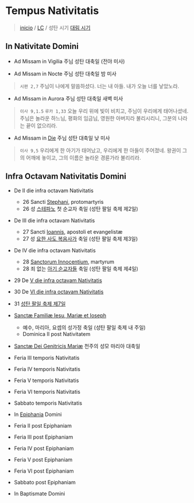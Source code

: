# Tempus Nativitatis
> [inicio](../README.md) / [LC](../LC.md) / 성탄 시기
> [대림 시기](./LA.md)


## In Nativitate Domini
- Ad Missam in Vigilia 주님 성탄 대축일 (전야 미사)

- Ad Missam in Nocte 주님 성탄 대축일 밤 미사
> `시편 2,7` 주님이 나에게 말씀하셨다. 너는 내 아들. 내가 오늘 너를 낳았노라.  

- Ad Missam in Aurora 주님 성탄 대축일 새벽 미사
> `이사 9,1.5` `루카 1,33` 오늘 우리 위에 빛이 비치고, 주님이 우리에게 태어나셨네. 주님은 놀라운 하느님, 평화의 임금님, 영원한 아버지라 불리시리니, 그분의 나라는 끝이 없으리라.  

- Ad Missam in [Die](./nativitatis/nd.md) 주님 성탄 대축일 낮 미사
> `이사 9,5` 우리에게 한 아기가 태어났고, 우리에게 한 아들이 주어졌네. 왕권이 그의 어깨에 놓이고, 그의 이름은 놀라운 경륜가라 불리리라.  


## Infra Octavam Nativitatis Domini

- De II die infra octavam Nativitatis 
	- 26 Sancti [Stephani](1226.md), protomartyris
	- 26 성 [스테파노](./sanctorum/1226.md) 첫 순교자 축일 (성탄 팔일 축제 제2일)
- De III die infra octavam Nativitatis
	- 27 Sancti [Ioannis](blank6.md), apostoli et evangelistæ
	- 27 성 [요한 사도 복음사가](./sanctorum/1227.md) 축일 (성탄 팔일 축제 제3일)
- De IV die infra octavam Nativitatis
	- 28 [Sanctorum Innocentium](innocentium.md), martyrum
	- 28 죄 없는 [아기 순교자들](./nativitatis/innocentium.md) 축일 (성탄 팔일 축제 제4일)

- 29 De [V die infra octavam Nativitatis](./nativitatis/nat.md#5)
- 30 De [VI die infra octavam Nativitatis](./nativitatis/nat.md#6)
- 31 [성탄 팔일 축제 제7일](./nativitatis/nat.md#7.md)

- [Sanctæ Familiæ Iesu, Mariæ et Ioseph](./nativitatis/familia.md)
	- 예수, 마리아, 요셉의 성가정 축일 (성탄 팔일 축제 내 주일)
	- Dominica II post Nativitatem

- [Sanctæ Dei Genitricis Mariæ](./mariae/genetrice.md) 천주의 성모 마리아 대축일


- Feria III temporis Nativitatis
- Feria IV temporis Nativitatis
- Feria V temporis Nativitatis
- Feria VI temporis Nativitatis
- Sabbato temporis Nativitatis

- In [Epiphania](./epi.md) Domini
- Feria II post Epiphaniam
- Feria III post Epiphaniam
- Feria IV post Epiphaniam
- Feria V post Epiphaniam
- Feria VI post Epiphaniam
- Sabbato post Epiphaniam
- In Baptismate Domini